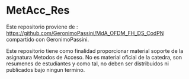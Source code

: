# MetAcc_Res

Este repositorio proviene de : https://github.com/GeronimoPassini/MdA_OFDM_FH_DS_CodPN compartido con GeronimoPassini.

Este repositorio tiene como finalidad proporcionar material soporte de la asignatura Metodos de Acceso. No es material oficial de la catedra, son resumenes de estudiantes y como tal, no deben ser distribuidos ni publicados bajo ningun termino.

